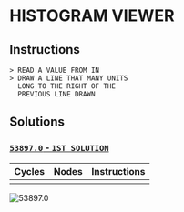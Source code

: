 # HISTOGRAM VIEWER

## Instructions

```
> READ A VALUE FROM IN
> DRAW A LINE THAT MANY UNITS
  LONG TO THE RIGHT OF THE
  PREVIOUS LINE DRAWN
```

## Solutions

### [`53897.0` - `1ST SOLUTION`](53897.0.txt)

| Cycles | Nodes | Instructions |
| :----: | :---: | :----------: |
|        |       |              |

![53897.0](53897.0.jpg?raw=true)

